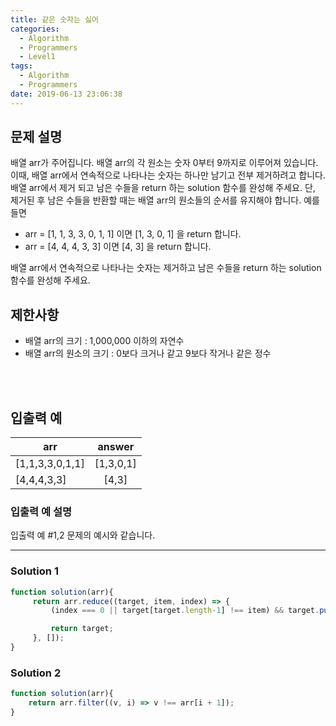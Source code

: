 ```yaml
---
title: 같은 숫자는 싫어
categories:
  - Algorithm
  - Programmers
  - Level1
tags:
  - Algorithm
  - Programmers
date: 2019-06-13 23:06:38
---
```



## 문제 설명
배열 arr가 주어집니다. 배열 arr의 각 원소는 숫자 0부터 9까지로 이루어져 있습니다. 
이때, 배열 arr에서 연속적으로 나타나는 숫자는 하나만 남기고 전부 제거하려고 합니다. 
배열 arr에서 제거 되고 남은 수들을 return 하는 solution 함수를 완성해 주세요. 
단, 제거된 후 남은 수들을 반환할 때는 배열 arr의 원소들의 순서를 유지해야 합니다.
예를들면

- arr = [1, 1, 3, 3, 0, 1, 1] 이면 [1, 3, 0, 1] 을 return 합니다.
- arr = [4, 4, 4, 3, 3] 이면 [4, 3] 을 return 합니다.

배열 arr에서 연속적으로 나타나는 숫자는 제거하고 남은 수들을 return 하는 solution 함수를 완성해 주세요.
<br/>

## 제한사항
- 배열 arr의 크기 : 1,000,000 이하의 자연수
- 배열 arr의 원소의 크기 : 0보다 크거나 같고 9보다 작거나 같은 정수
<br/>
<br/>

## 입출력 예
| arr | answer |
| --- | :---: |
| [1,1,3,3,0,1,1] | [1,3,0,1] |
| [4,4,4,3,3] | [4,3] |

### 입출력 예 설명
입출력 예 #1,2
문제의 예시와 같습니다.
<br/>


---

### Solution 1
```javascript
function solution(arr){
     return arr.reduce((target, item, index) => {
         (index === 0 || target[target.length-1] !== item) && target.push(item);

         return target;
     }, []);
}
```

### Solution 2
```javascript
function solution(arr){
    return arr.filter((v, i) => v !== arr[i + 1]);
}
```
